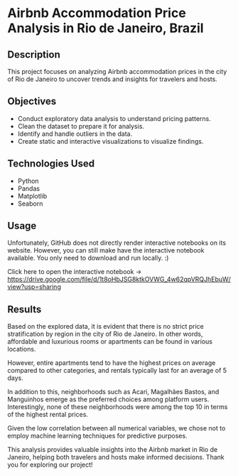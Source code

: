 # Airbnb Accommodation Price Analysis in Rio de Janeiro, Brazil

## Description

This project focuses on analyzing Airbnb accommodation prices in the city of Rio de Janeiro to uncover trends and insights for travelers and hosts.

## Objectives

- Conduct exploratory data analysis to understand pricing patterns.
- Clean the dataset to prepare it for analysis.
- Identify and handle outliers in the data.
- Create static and interactive visualizations to visualize findings.

## Technologies Used

- Python
- Pandas
- Matplotlib
- Seaborn

## Usage

Unfortunately, GitHub does not directly render interactive notebooks on its website. However, you can still make have the interactive notebook available. You only need to download and run locally. :)

Click here to open the interactive notebook -> https://drive.google.com/file/d/1t8oHbJSG8ktkOVWG_4w62qpVRQJhEbuW/view?usp=sharing

## Results

Based on the explored data, it is evident that there is no strict price stratification by region in the city of Rio de Janeiro. In other words, affordable and luxurious rooms or apartments can be found in various locations.

However, entire apartments tend to have the highest prices on average compared to other categories, and rentals typically last for an average of 5 days.

In addition to this, neighborhoods such as Acari, Magalhães Bastos, and Manguinhos emerge as the preferred choices among platform users. Interestingly, none of these neighborhoods were among the top 10 in terms of the highest rental prices.

Given the low correlation between all numerical variables, we chose not to employ machine learning techniques for predictive purposes.

This analysis provides valuable insights into the Airbnb market in Rio de Janeiro, helping both travelers and hosts make informed decisions.
Thank you for exploring our project!
